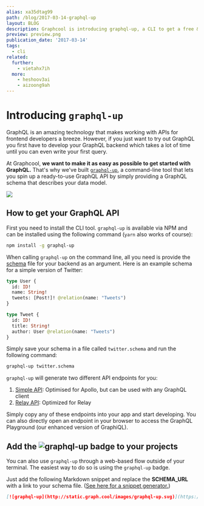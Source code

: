 ```yaml
---
alias: xa35dtag99
path: /blog/2017-03-14-graphql-up
layout: BLOG
description: Graphcool is introducing graphql-up, a CLI to get a free & ready to use GraphQL API.
preview: preview.png
publication_date: '2017-03-14'
tags:
  - cli
related:
  further:
    - vietahx7ih
  more:
    - heshoov3ai
    - aizoong9ah
---
```


# Introducing `graphql-up`

GraphQL is an amazing technology that makes working with APIs for frontend developers a breeze. However, if you just want to try out GraphQL you first have to develop your GraphQL backend which takes a lot of time until you can even write your first query. 

At Graphcool, **we want to make it as easy as possible to get started with GraphQL.** That's why we've built [`graphql-up`](https://graph.cool/graphql-up/), a command-line tool that lets you spin up a ready-to-use GraphQL API by simply providing a GraphQL schema that describes your data model.

![](http://i.imgur.com/jzdsHz6.gif)


## How to get your GraphQL API

First you need to install the CLI tool. `graphql-up` is available via NPM and can be installed using the following command (`yarn` also works of course):

```sh
npm install -g graphql-up
```

When calling `graphql-up` on the command line, all you need is provide the [schema](!alias-kr84dktnp0#what-is-a-graphql-schema-definition) file for your backend as an argument. Here is an example schema for a simple version of Twitter:

```graphql
type User {
  id: ID!
  name: String!
  tweets: [Post!]! @relation(name: "Tweets")
}

type Tweet {
  id: ID!
  title: String!
  author: User @relation(name: "Tweets")
}
``` 

Simply save your schema in a file called `twitter.schema` and run the following command:

```sh
graphql-up twitter.schema
```

`graphql-up` will generate two different API endpoints for you:

1. [Simple API](!alias-heshoov3ai): Optimised for Apollo, but can be used with any GraphQL client 
2. [Relay API](!alias-aizoong9ah): Optimized for Relay

Simply copy any of these endpoints into your app and start developing. You can also directly open an endpoint in your browser to access the GraphQL Playground (our enhanced version of GraphiQL).


## Add the ![graphql-up](http://static.graph.cool/images/graphql-up.svg) badge to your projects

You can also use `graphql-up` through a web-based flow outside of your terminal. The easiest way to do so is using the `graphql-up` badge.

Just add the following Markdown snippet and replace the __SCHEMA_URL__ with a link to your schema file. ([See here for a snippet generator.](/graphql-up/))

```md
[![graphql-up](http://static.graph.cool/images/graphql-up.svg)](https://www.graph.cool/graphql-up/new?source=__SCHEMA_URL__)
```
